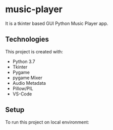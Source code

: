 # music-player
It is a tkinter based GUI Python Music Player app.

## Technologies
This project is created with:
* Python 3.7
* Tkinter
* Pygame
* pygame Mixer
* Audio Metadata
* Pillow/PIL
* VS-Code

## Setup
To run this project on local environment:
